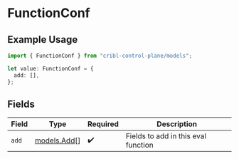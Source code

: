 # FunctionConf

## Example Usage

```typescript
import { FunctionConf } from "cribl-control-plane/models";

let value: FunctionConf = {
  add: [],
};
```

## Fields

| Field                               | Type                                | Required                            | Description                         |
| ----------------------------------- | ----------------------------------- | ----------------------------------- | ----------------------------------- |
| `add`                               | [models.Add](../models/add.md)[]    | :heavy_check_mark:                  | Fields to add in this eval function |